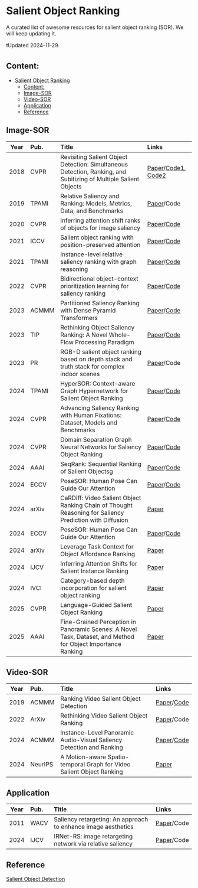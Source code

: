 # Salient Object Ranking

A curated list of awesome resources for salient object ranking (SOR). We will keep updating it.

:heavy_exclamation_mark:Updated 2024-11-29.

## Content:
- [Salient Object Ranking](#salient-object-ranking)
  - [Content:](#content)
  - [Image-SOR](#image-sor)
  - [Video-SOR](#video-sor)
  - [Application](#application)
  - [Reference](#reference)

<!-- ## Database

| **Year** | **Pub.** | **Title**                                      | **Links**                                              |
| :------: | :------: | :--------------------------------------- | :----------------------------------------------------------- |
|   x   |   x    | x | x | -->

## Image-SOR

| **Year** | **Pub.** | **Title**              | **Links**                                                    |
| :------: | :------- | :----------------------------------------------------------- | :------------------------------------------------------------ |
|   2018  | CVPR | Revisiting Salient Object Detection: Simultaneous Detection, Ranking, and Subitizing of Multiple Salient Objects | [Paper](https://openaccess.thecvf.com/content_cvpr_2018/papers/Islam_Revisiting_Salient_Object_CVPR_2018_paper.pdf)/[Code1](https://github.com/islamamirul/rsdnet), [Code2](https://github.com/MinglangQiao/pytorch-rsdnet-sor?tab=readme-ov-file)
|   2019  | TPAMI | Relative Saliency and Ranking: Models, Metrics, Data, and Benchmarks | [Paper](https://arxiv.org/pdf/1810.02426)/Code
|   2020  | CVPR | Inferring attention shift ranks of objects for image saliency | [Paper](https://openaccess.thecvf.com/content_CVPR_2020/papers/Siris_Inferring_Attention_Shift_Ranks_of_Objects_for_Image_Saliency_CVPR_2020_paper.pdf)/[Code](https://github.com/SirisAvishek/Attention_Shift_Ranks)
|    2021 | ICCV    |   Salient object ranking with position-preserved attention  | [Paper](https://openaccess.thecvf.com/content/ICCV2021/papers/Fang_Salient_Object_Ranking_With_Position-Preserved_Attention_ICCV_2021_paper.pdf)/[Code](https://github.com/EricFH/SOR) 
|     2021   |  TPAMI   | Instance-level relative saliency ranking with graph reasoning | [Paper](https://arxiv.org/pdf/2107.03824)/[Code](https://github.com/dragonlee258079/Saliency-Ranking) 
|     2022   | CVPR | Bidirectional object-context prioritization learning for saliency ranking   | [Paper](https://openaccess.thecvf.com/content/CVPR2022/papers/Tian_Bi-Directional_Object-Context_Prioritization_Learning_for_Saliency_Ranking_CVPR_2022_paper.pdf)/[Code](https://github.com/GrassBro/OCOR) 
|  2023   | ACMMM   |  Partitioned Saliency Ranking with Dense Pyramid Transformers   | [Paper](https://arxiv.org/pdf/2308.00236)/[Code](https://github.com/ssecv/PSR) 
|   2023     |  TIP   | Rethinking Object Saliency Ranking: A Novel Whole-Flow Processing Paradigm | [Paper](https://www.researchgate.net/profile/Mengke-Song-2/publication/376579322_Rethinking_Object_Saliency_Ranking_A_Novel_Whole-flow_Processing_Paradigm/links/658957dc6f6e450f19a181a0/Rethinking-Object-Saliency-Ranking-A-Novel-Whole-Flow-Processing-Paradigm.pdf)/[Code](https://github.com/mengkesong/saliency-ranking-paradigm) 
|     2023   |   PR  | RGB-D salient object ranking based on depth stack and truth stack for complex indoor scenes | [Paper](https://www.sciencedirect.com/science/article/pii/S0031320322007300)/Code
|     2024   |   TPAMI  | HyperSOR: Context-aware Graph Hypernetwork for Salient Object Ranking | [Paper](https://ieeexplore.ieee.org/stamp/stamp.jsp?tp=&arnumber=10443257)/[Code](https://github.com/MinglangQiao/SalSOD) 
|     2024   |  CVPR   | Advancing Saliency Ranking with Human Fixations: Dataset, Models and Benchmarks | [Paper](https://openaccess.thecvf.com/content/CVPR2024/papers/Deng_Advancing_Saliency_Ranking_with_Human_Fixations_Dataset_Models_and_Benchmarks_CVPR_2024_paper.pdf)/[Code](https://github.com/EricDengbowen/QAGNet)
|    2024    |   CVPR  | Domain Separation Graph Neural Networks for Saliency Object Ranking  | [Paper](https://openaccess.thecvf.com/content/CVPR2024/papers/Wu_Domain_Separation_Graph_Neural_Networks_for_Saliency_Object_Ranking_CVPR_2024_paper.pdf)/[Code](https://github.com/Wu-ZJ/DSGNN) 
|    2024    |   AAAI  | SeqRank: Sequential Ranking of Salient Objectsg  | [Paper](https://ojs.aaai.org/index.php/AAAI/article/view/27964/27947)/[Code](https://github.com/guanhuankang/SeqRank) 
|    2024    |   ECCV  | PoseSOR: Human Pose Can Guide Our Attention | [Paper](https://www.cs.cityu.edu.hk/~rynson/papers/eccv24.pdf)/[Code](https://github.com/guanhuankang/ECCV24PoseSOR)
|    2024    |   arXiv | CaRDiff: Video Salient Object Ranking Chain of Thought Reasoning for Saliency Prediction with Diffusion | [Paper](https://arxiv.org/pdf/2408.12009)
|    2024    |   ECCV    | PoseSOR: Human Pose Can Guide Our Attention | [Paper](https://www.ecva.net/papers/eccv_2024/papers_ECCV/papers/02792.pdf)/[Code](https://github.com/guanhuankang/ECCV24PoseSOR)
|    2024    |  arXiv | Leverage Task Context for Object Affordance Ranking | [Paper](https://arxiv.org/pdf/2411.16082)
|    2024    |  IJCV  | Inferring Attention Shifts for Salient Instance Ranking | [Paper](https://link.springer.com/article/10.1007/s11263-023-01906-7)
|  2024  |  IVCI  | Category-based depth incorporation for salient object ranking | [Paper](https://pdf.sciencedirectassets.com/272324/1-s2.0-S1047320324X00048/1-s2.0-S1047320324001202/main.pdf?X-Amz-Security-Token=IQoJb3JpZ2luX2VjEOX%2F%2F%2F%2F%2F%2F%2F%2F%2F%2FwEaCXVzLWVhc3QtMSJHMEUCIHAVgWSM6%2FA4aHcqY2l49VFzGalmKh7BUy5gMgjtsxZyAiEA9Ctyosd%2FhooNM35ajfWOgVM17%2BtIDQUeBnc5mnOzuS0qvAUInv%2F%2F%2F%2F%2F%2F%2F%2F%2F%2FARAFGgwwNTkwMDM1NDY4NjUiDNHjtrDd1RfAbVoiEiqQBToueRmjxYDdGqH8wv163%2B61a7tSBozDhEicXEKOOgrBWSm6H5wiHCw%2FAWEr%2FQv9O4Fp%2BvT69%2BVw9D5NQ9hmUn1NAE3xk9j7CQMarvSuLC8E9hx%2BrK%2BM0sxhOqzy%2BEaytONEHEcshdP5ll8yW1pSWJJo8buEnCXbtXo0iHv%2FRw%2BVzgbRF1l%2FCPdsgE05VO3GSfoPUHXWIMk0djpEnwvR5jSQitgo6R6jEZVFd1iE774eLkfcoOV1q4%2B8hmng4AhpjU%2F4h1e%2FUw2FdRe%2FCO%2BxeEbxbHMBeSgRKZ%2Bbf3397TSNkWvPZf3%2BbTwnwtfx93dTKC8LxfFPTi0VzqYtwNsYrYlcBUxt8JEvAPlehg%2FHIJYPEXhgJJPV5cJ%2FlV%2BrsgQA88rlPlRUUcZx2QumAjSCla954c2pNmE9wKYXhm1aTf15spuQd8myKYWJoEKhQIgDh8NstiMFcwo8kN9mHX2KHMQK6KyXhNNeDvVBl9S10Vzco9NTBU%2Fkm6RuIVCMt4%2B7iqfKrG2k8vZhvLGNMEhtBwRVec50Xto9W7dGuCaPBMMnNZ2cR7J6PkRnoPNNogaa2Dk5JJkPkyAekjqcmFRLHkbzbGT4esiSe4RJAntAwaxHCwUmMJ8L0UuRUeiH5a5JTB%2FLreTKyClXMt4twqba8ooSxcajkxVF7yBG21%2FKt2U8wKw0tDgeEk3YTTIoVTDuvFJOg1rzoM9Fyoe4ArZlbPH9S3Wpw4zx0flM%2BFcvjFDQ9nTScDJjiGG5uSaMU5G0Aj3idC6yyXrTtRADvuB7o5mDSJTQdjBkzHCRW20D7h0CwLRxShfhDbaKWq6w3%2FLOrMe1jofFk8HA9x7s2NGuD7QWYeO5fDybyOSf7x6BBFAnMMCy5LoGOrEBfLxXnOJIsQ5m1GzO4l7DDGIY7vx1Xp2HG7W3ln5%2F8XA1YKikTenCVeHIj9GabC6Yj3kEomASelmTZjDprvbJgBaJ2sfagWL25MDPTfM3rR5ZJRtkoMpkFp1wnw0GNmWWxydy2aWlDEkuZbyJ17eZj8BgGqvrvPzmYLlARdj8ONmxciHFSKGFTG3QiGEYBj%2BCXwcOC8B1iOp1W8574lKy4uwmVuQ1tswLYkqY%2F3%2F79PzE&X-Amz-Algorithm=AWS4-HMAC-SHA256&X-Amz-Date=20241211T062739Z&X-Amz-SignedHeaders=host&X-Amz-Expires=300&X-Amz-Credential=ASIAQ3PHCVTYVWN2CYK2%2F20241211%2Fus-east-1%2Fs3%2Faws4_request&X-Amz-Signature=a17b6f7ed1e6bc66d375e03727cb2ba383768e72cc36c430275d045b5cd952db&hash=91dc029cbf7d40ccd3de2ce5a14d86c03f1776455cd9705cb660c4317d17d9a5&host=68042c943591013ac2b2430a89b270f6af2c76d8dfd086a07176afe7c76c2c61&pii=S1047320324001202&tid=spdf-615bd5b9-f852-4271-b944-018416646237&sid=67e4665955dd50408b28ff90049e55cc5097gxrqa&type=client&tsoh=d3d3LnNjaWVuY2VkaXJlY3QuY29t&ua=050e5e025651595d0554&rr=8f0368f70f8e8b2f&cc=cn&kca=eyJrZXkiOiJ6MFM2Zmo3SDNpbm1OeDVWVjFqZUJnM1RuUmJZbVUwVjFvV3dlS0RPOWlIdVN5SjlzQ0F1Q3E1M2tCMm93a01Ddi9aWFJObEtsMndweENTWTF2NW81WC93R0p0VzNiRlRlQkR2YTlaMzlPZEJQaVVFU1Y4Q1lmMkdXdDdMVmw5d1hlVWF5U1EyNm9vY1cxWi90alFrZUhXWWthQWFlM01PeVNsekFkZ3ZSTTJTckYwWWtRPT0iLCJpdiI6Ijk5YjA1OGIwZGI0YmIwYWUwY2M2OGI4YWZhMmExMWE2In0=_1733898476093)
| 2025 | CVPR | Language-Guided Salient Object Ranking | [Paper](https://openaccess.thecvf.com/content/CVPR2025/papers/Liu_Language-Guided_Salient_Object_Ranking_CVPR_2025_paper.pdf)
| 2025 | AAAI | Fine-Grained Perception in Panoramic Scenes: A Novel Task, Dataset, and Method for Object Importance Ranking | [Paper](https://ojs.aaai.org/index.php/AAAI/article/download/32746/34901)

## Video-SOR
| **Year** | **Pub.** | **Title**              | **Links**                                                    |
| :------: | :------- | :----------------------------------------------------------- | :------------------------------------------------------------ |
|     2019   |  ACMMM   | Ranking Video Salient Object Detection  | [Paper](https://dl.acm.org/doi/pdf/10.1145/3343031.3350882)/[Code](https://github.com/XinyuYanTJU/RVSOD) 
|     2022   | ArXiv | Rethinking Video Salient Object Ranking  | [Paper](https://arxiv.org/pdf/2203.17257)/Code
|    2024    |   ACMMM    | Instance-Level Panoramic Audio-Visual Saliency Detection and Ranking | [Paper](https://dl.acm.org/doi/pdf/10.1145/3664647.3681070)/[Code](https://github.com/ruohaoguo/pavsodr)
|    2024    |   NeurIPS | A Motion-aware Spatio-temporal Graph for Video Salient Object Ranking | [Paper](https://openreview.net/pdf?id=VUBtAcQN44)   


<!-- ## Metric
|        |     |  | [Paper]()/[Code]()  -->

## Application
| **Year** | **Pub.** | **Title**              | **Links**                                                    |
| :------: | :------- | :----------------------------------------------------------- |:------------------------------------------------------------ |
| 2011 | WACV | Saliency retargeting: An approach to enhance image aesthetics | [Paper](https://d1wqtxts1xzle7.cloudfront.net/86911875/saliency_retargeting_wacv2011-libre.pdf?1654226908=&response-content-disposition=inline%3B+filename%3DSaliency_retargeting_An_approach_to_enha.pdf&Expires=1717820241&Signature=G7p-ZGzax2U07jyE-bQqQwPqkz7ZJvAvydU71l8g9HSBvPeQZsccA6CSjAYwJ5YcaxkiFj2dJUdHk6sVRKv8sxe13EQFOqU8e8t~MMeb2gpZo8DhEStXucdBTYYpHVaOUpvfhSFhC7~ufWVXgfFnM8MfLFvhX8HtBpHfq3cHfab-wzOS8b9GrT0SQ95Y8LKyOeD8ik3NryoWX~P545jw5m5QNxneKZd9cerZa-lnscObnudsqy~GJFGNJhkjC1hoGlZu5Ake8DPX9hnSLatdbEXSqmCzQUN-POJgwvlDY-SZ6lnR9cYEKTgG9FW1-DLkHZSjNC3mgSotA3SIPfp3vw__&Key-Pair-Id=APKAJLOHF5GGSLRBV4ZA)/Code
|   2024  |   IJCV  | IRNet-RS: image retargeting network via relative saliency | [Paper](https://link.springer.com/article/10.1007/s00521-023-09258-6)/Code


## Reference
[Salient Object Detection](https://github.com/visionxiang/awesome-salient-object-detection)

